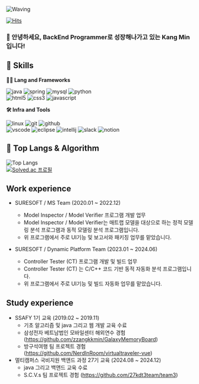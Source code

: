 <!-- Header -->

![Waving](https://capsule-render.vercel.app/api?type=waving&height=200&text=Hello%20My%20Code!&fontAlign=40&fontAlignY=40&color=gradient)

[![Hits](https://hits.seeyoufarm.com/api/count/incr/badge.svg?url=https%3A%2F%2Fgithub.com%2F______&count_bg=%2379C83D&title_bg=%23555555&icon=&icon_color=%23E7E7E7&title=hits&edge_flat=false)](https://hits.seeyoufarm.com)

### 🙇 안녕하세요, BackEnd Programmer로 성장해나가고 있는 Kang Min 입니다!

<!-- Body -->

## 🦾 Skills
**🧑‍💻 Lang and Frameworks**

![java](https://img.shields.io/badge/java-ffffff.svg?&style=for-the-badge&logo=openjdk&logoColor=black)
![spring](https://img.shields.io/badge/spring-6DB33F.svg?&style=for-the-badge&logo=spring&logoColor=white)
![mysql](https://img.shields.io/badge/mysql-4479A1.svg?&style=for-the-badge&logo=mysql&logoColor=white)
![python](https://img.shields.io/badge/python-3776AB.svg?&style=for-the-badge&logo=python&logoColor=white)<br>
![html5](https://img.shields.io/badge/html5-E34F26.svg?&style=for-the-badge&logo=html5&logoColor=white)
![css3](https://img.shields.io/badge/css3-1572B6.svg?&style=for-the-badge&logo=css3&logoColor=white)
![javascript](https://img.shields.io/badge/javascript-F7DF1E.svg?&style=for-the-badge&logo=javascript&logoColor=white)

**🛠️ Infra and Tools**

![linux](https://img.shields.io/badge/linux-FCC624.svg?&style=for-the-badge&logo=linux&logoColor=white)
![git](https://img.shields.io/badge/git-F05032.svg?&style=for-the-badge&logo=git&logoColor=white)
![github](https://img.shields.io/badge/github-181717.svg?&style=for-the-badge&logo=github&logoColor=white)<br>
![vscode](https://img.shields.io/badge/vscode-007ACC.svg?&style=for-the-badge&logo=visualstudiocode&logoColor=white)
![eclipse](https://img.shields.io/badge/eclipse-2C2255.svg?&style=for-the-badge&logo=eclipseide&logoColor=white)
![intellij](https://img.shields.io/badge/intellij-000000.svg?&style=for-the-badge&logo=intellijidea&logoColor=white)
![slack](https://img.shields.io/badge/slack-4A154B.svg?&style=for-the-badge&logo=slack&logoColor=white)
![notion](https://img.shields.io/badge/notion-000000.svg?&style=for-the-badge&logo=notion&logoColor=white)

## 🚌 Top Langs & Algorithm
![Top Langs](https://github-readme-stats.vercel.app/api/top-langs/?username=zzangkkmin&layout=compact)<br>
[![Solved.ac
프로필](http://mazassumnida.wtf/api/v2/generate_badge?boj=zzangkkmin)](https://solved.ac/zzangkkmin)

## Work experience

- SURESOFT / MS Team (2020.01 ~ 2022.12)
  - Model Inspector / Model Verifier 프로그램 개발 업무
  - Model Inspector / Model Verifier는 매트랩 모델을 대상으로 하는 정적 모델링 분석 프로그램과 동적 모델링 분석 프로그램입니다.
  - 위 프로그램에서 주로 UI기능 및 보고서와 패키징 업무를 맡았습니다.
  
- SURESOFT / Dynamic Platform Team (2023.01 ~ 2024.06)
  - Controller Tester (CT) 프로그램 개발 및 빌드 업무
  - Controller Tester (CT) 는 C/C++ 코드 기반 동적 자동화 분석 프로그램입니다.
  - 위 프로그램에서 주로 UI기능 및 빌드 자동화 업무를 맡았습니다.
  
## Study experience

- SSAFY 1기 교육 (2019.02 ~ 2019.11)
  - 기초 알고리즘 및 java 그리고 웹 개발 교육 수료
  - 삼성전자 베트남법인 모바일센터 해외연수 경험 (https://github.com/zzangkkmin/GalaxyMemoryBoard)
  - 방구석여행 팀 프로젝트 경험 (https://github.com/NerdInRoom/virtualtraveler-vue)
- 멀티캠퍼스 국비지원 백앤드 과정 27기 교육 (2024.08 ~ 2024.12)
  - java 그리고 백앤드 교육 수료
  - S.C.V.s 팀 프로젝트 경험 (https://github.com/27kdt3team/team3)
